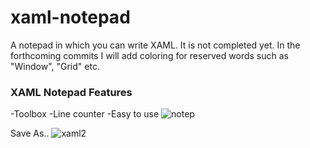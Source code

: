 # xaml-notepad
A notepad in which you can write XAML. It is not completed yet.
In the forthcoming commits I will add coloring for reserved words such as "Window", "Grid" etc. 

### XAML Notepad Features
-Toolbox
-Line counter
-Easy to use
![notep](https://user-images.githubusercontent.com/46112568/135728333-1c78524b-9764-4924-97f1-a12cfa22e7d0.png)

Save As..
![xaml2](https://user-images.githubusercontent.com/46112568/135621736-784bdd7a-089e-462c-8405-81e15bf0d978.png)

